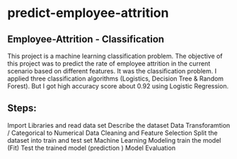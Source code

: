 # predict-employee-attrition

## Employee-Attrition - Classification
This project is a machine learning classification problem. The objective of this project was to predict the rate of employee attrition in the current scenario based on different features. It was the classification problem. I applied three classification algorithms (Logistics, Decision Tree & Random Forest). But I got high accuracy score about 0.92 using Logistic Regression.

## Steps:
Import Libraries and read data set
Describe the dataset
Data Transforamtion / Categorical to Numerical
Data Cleaning and Feature Selection
Split the dataset into train and test set
Machine Learning Modeling
train the model (Fit)
Test the trained model (prediction )
Model Evaluation
